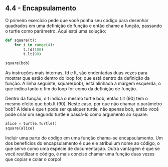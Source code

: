## 4.4 - Encapsulamento

O primeiro exercício pede que você ponha seu código para desenhar quadrados em uma definição de função e então chame a função, passando o turtle como parâmetro. Aqui está uma solução:

```python
def square(t):
    for i in range(4):
        t.fd(100)
        t.lt(90)

square(bob)
```

As instruções mais internas, fd e lt, são endentadas duas vezes para mostrar que estão dentro do loop for, que está dentro da definição da função. A linha seguinte, square(bob), está alinhada à margem esquerda, o que indica tanto o fim do loop for como da definição de função.

Dentro da função, o t indica o mesmo turtle bob, então t.lt (90) tem o mesmo efeito que bob.lt (90). Neste caso, por que não chamar o parâmetro bob? A ideia é que t pode ser qualquer turtle, não apenas bob, então você pode criar um segundo turtle e passá-lo como argumento ao square:

```python
alice = turtle.Turtle()
square(alice)
```

Incluir uma parte do código em uma função chama-se encapsulamento. Um dos benefícios do encapsulamento é que ele atribui um nome ao código, o que serve como uma espécie de documentação. Outra vantagem é que se você reutilizar o código, é mais conciso chamar uma função duas vezes que copiar e colar o corpo!

